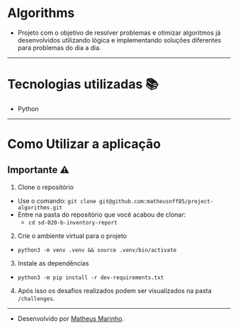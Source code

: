 # Algorithms

- Projeto com o objetivo de resolver problemas e otimizar algoritmos já desenvolvidos utilizando lógica e implementando soluções diferentes para problemas do dia a dia.

---

# Tecnologias utilizadas :books:

- Python

---

# Como Utilizar a aplicação

## Importante :warning:

  1. Clone o repositório

  - Use o comando: `git clone git@github.com:matheusnff85/project-algorithms.git`
  - Entre na pasta do repositório que você acabou de clonar:
    - `cd sd-020-b-inventory-report`

  2. Crie o ambiente virtual para o projeto

  - `python3 -m venv .venv && source .venv/bin/activate`
  
  3. Instale as dependências

  - `python3 -m pip install -r dev-requirements.txt`

  4. Após isso os desafios realizados podem ser visualizados na pasta `/challenges`.

---

- Desenvolvido por [Matheus Marinho](https://www.linkedin.com/in/matheus-marinhodsp/).